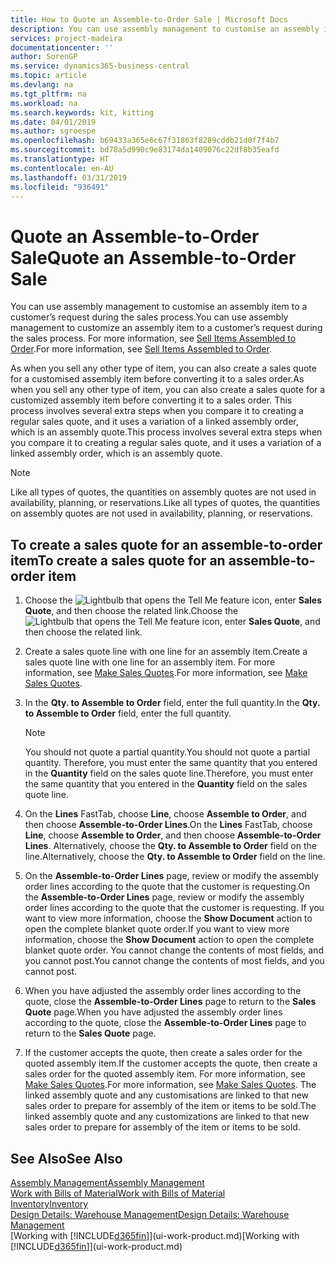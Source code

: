 ```yaml
---
title: How to Quote an Assemble-to-Order Sale | Microsoft Docs
description: You can use assembly management to customise an assembly item to a customer’s request during the sales process.
services: project-madeira
documentationcenter: ''
author: SorenGP
ms.service: dynamics365-business-central
ms.topic: article
ms.devlang: na
ms.tgt_pltfrm: na
ms.workload: na
ms.search.keywords: kit, kitting
ms.date: 04/01/2019
ms.author: sgroespe
ms.openlocfilehash: b69433a365e6c67f31863f8289cddb21d0f7f4b7
ms.sourcegitcommit: bd78a5d990c9e83174da1409076c22df8b35eafd
ms.translationtype: HT
ms.contentlocale: en-AU
ms.lasthandoff: 03/31/2019
ms.locfileid: "936491"
---
```

# <a name="quote-an-assemble-to-order-sale"></a><span data-ttu-id="44ae7-103">Quote an Assemble-to-Order Sale</span><span class="sxs-lookup"><span data-stu-id="44ae7-103">Quote an Assemble-to-Order Sale</span></span>
<span data-ttu-id="44ae7-104">You can use assembly management to customise an assembly item to a customer’s request during the sales process.</span><span class="sxs-lookup"><span data-stu-id="44ae7-104">You can use assembly management to customize an assembly item to a customer’s request during the sales process.</span></span> <span data-ttu-id="44ae7-105">For more information, see [Sell Items Assembled to Order](assembly-how-to-sell-items-assembled-to-order.md).</span><span class="sxs-lookup"><span data-stu-id="44ae7-105">For more information, see [Sell Items Assembled to Order](assembly-how-to-sell-items-assembled-to-order.md).</span></span>  

<span data-ttu-id="44ae7-106">As when you sell any other type of item, you can also create a sales quote for a customised assembly item before converting it to a sales order.</span><span class="sxs-lookup"><span data-stu-id="44ae7-106">As when you sell any other type of item, you can also create a sales quote for a customized assembly item before converting it to a sales order.</span></span> <span data-ttu-id="44ae7-107">This process involves several extra steps when you compare it to creating a regular sales quote, and it uses a variation of a linked assembly order, which is an assembly quote.</span><span class="sxs-lookup"><span data-stu-id="44ae7-107">This process involves several extra steps when you compare it to creating a regular sales quote, and it uses a variation of a linked assembly order, which is an assembly quote.</span></span>

> [!NOTE]  
>  <span data-ttu-id="44ae7-108">Like all types of quotes, the quantities on assembly quotes are not used in availability, planning, or reservations.</span><span class="sxs-lookup"><span data-stu-id="44ae7-108">Like all types of quotes, the quantities on assembly quotes are not used in availability, planning, or reservations.</span></span>  

## <a name="to-create-a-sales-quote-for-an-assemble-to-order-item"></a><span data-ttu-id="44ae7-109">To create a sales quote for an assemble-to-order item</span><span class="sxs-lookup"><span data-stu-id="44ae7-109">To create a sales quote for an assemble-to-order item</span></span>  
1.  <span data-ttu-id="44ae7-110">Choose the ![Lightbulb that opens the Tell Me feature](media/ui-search/search_small.png "Tell me what you want to do") icon, enter **Sales Quote**, and then choose the related link.</span><span class="sxs-lookup"><span data-stu-id="44ae7-110">Choose the ![Lightbulb that opens the Tell Me feature](media/ui-search/search_small.png "Tell me what you want to do") icon, enter **Sales Quote**, and then choose the related link.</span></span>  
2.  <span data-ttu-id="44ae7-111">Create a sales quote line with one line for an assembly item.</span><span class="sxs-lookup"><span data-stu-id="44ae7-111">Create a sales quote line with one line for an assembly item.</span></span> <span data-ttu-id="44ae7-112">For more information, see [Make Sales Quotes](sales-how-make-offers.md).</span><span class="sxs-lookup"><span data-stu-id="44ae7-112">For more information, see [Make Sales Quotes](sales-how-make-offers.md).</span></span>  
3.  <span data-ttu-id="44ae7-113">In the **Qty. to Assemble to Order** field, enter the full quantity.</span><span class="sxs-lookup"><span data-stu-id="44ae7-113">In the **Qty. to Assemble to Order** field, enter the full quantity.</span></span>

    > [!NOTE]  
    >  <span data-ttu-id="44ae7-114">You should not quote a partial quantity.</span><span class="sxs-lookup"><span data-stu-id="44ae7-114">You should not quote a partial quantity.</span></span> <span data-ttu-id="44ae7-115">Therefore, you must enter the same quantity that you entered in the **Quantity** field on the sales quote line.</span><span class="sxs-lookup"><span data-stu-id="44ae7-115">Therefore, you must enter the same quantity that you entered in the **Quantity** field on the sales quote line.</span></span>  

4.  <span data-ttu-id="44ae7-116">On the **Lines** FastTab, choose **Line**, choose **Assemble to Order**, and then choose **Assemble-to-Order Lines**.</span><span class="sxs-lookup"><span data-stu-id="44ae7-116">On the **Lines** FastTab, choose **Line**, choose **Assemble to Order**, and then choose **Assemble-to-Order Lines**.</span></span> <span data-ttu-id="44ae7-117">Alternatively, choose the **Qty. to Assemble to Order** field on the line.</span><span class="sxs-lookup"><span data-stu-id="44ae7-117">Alternatively, choose the **Qty. to Assemble to Order** field on the line.</span></span>  
5.  <span data-ttu-id="44ae7-118">On the **Assemble-to-Order Lines** page, review or modify the assembly order lines according to the quote that the customer is requesting.</span><span class="sxs-lookup"><span data-stu-id="44ae7-118">On the **Assemble-to-Order Lines** page, review or modify the assembly order lines according to the quote that the customer is requesting.</span></span> <span data-ttu-id="44ae7-119">If you want to view more information, choose the **Show Document** action to open the complete blanket quote order.</span><span class="sxs-lookup"><span data-stu-id="44ae7-119">If you want to view more information, choose the **Show Document** action to open the complete blanket quote order.</span></span> <span data-ttu-id="44ae7-120">You cannot change the contents of most fields, and you cannot post.</span><span class="sxs-lookup"><span data-stu-id="44ae7-120">You cannot change the contents of most fields, and you cannot post.</span></span>  
6.  <span data-ttu-id="44ae7-121">When you have adjusted the assembly order lines according to the quote, close the **Assemble-to-Order Lines** page to return to the **Sales Quote** page.</span><span class="sxs-lookup"><span data-stu-id="44ae7-121">When you have adjusted the assembly order lines according to the quote, close the **Assemble-to-Order Lines** page to return to the **Sales Quote** page.</span></span>  
7.  <span data-ttu-id="44ae7-122">If the customer accepts the quote, then create a sales order for the quoted assembly item.</span><span class="sxs-lookup"><span data-stu-id="44ae7-122">If the customer accepts the quote, then create a sales order for the quoted assembly item.</span></span> <span data-ttu-id="44ae7-123">For more information, see [Make Sales Quotes](sales-how-make-offers.md).</span><span class="sxs-lookup"><span data-stu-id="44ae7-123">For more information, see [Make Sales Quotes](sales-how-make-offers.md).</span></span> <span data-ttu-id="44ae7-124">The linked assembly quote and any customisations are linked to that new sales order to prepare for assembly of the item or items to be sold.</span><span class="sxs-lookup"><span data-stu-id="44ae7-124">The linked assembly quote and any customizations are linked to that new sales order to prepare for assembly of the item or items to be sold.</span></span>  

## <a name="see-also"></a><span data-ttu-id="44ae7-125">See Also</span><span class="sxs-lookup"><span data-stu-id="44ae7-125">See Also</span></span>  
[<span data-ttu-id="44ae7-126">Assembly Management</span><span class="sxs-lookup"><span data-stu-id="44ae7-126">Assembly Management</span></span>](assembly-assemble-items.md)  
[<span data-ttu-id="44ae7-127">Work with Bills of Material</span><span class="sxs-lookup"><span data-stu-id="44ae7-127">Work with Bills of Material</span></span>](inventory-how-work-BOMs.md)  
[<span data-ttu-id="44ae7-128">Inventory</span><span class="sxs-lookup"><span data-stu-id="44ae7-128">Inventory</span></span>](inventory-manage-inventory.md)  
[<span data-ttu-id="44ae7-129">Design Details: Warehouse Management</span><span class="sxs-lookup"><span data-stu-id="44ae7-129">Design Details: Warehouse Management</span></span>](design-details-warehouse-management.md)  
<span data-ttu-id="44ae7-130">[Working with [!INCLUDE[d365fin](includes/d365fin_md.md)]](ui-work-product.md)</span><span class="sxs-lookup"><span data-stu-id="44ae7-130">[Working with [!INCLUDE[d365fin](includes/d365fin_md.md)]](ui-work-product.md)</span></span>
